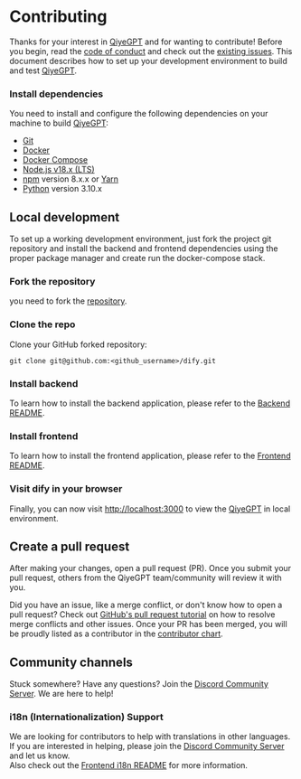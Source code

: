 # Contributing

Thanks for your interest in [QiyeGPT](https://dify.ai) and for wanting to contribute! Before you begin, read the
[code of conduct](https://github.com/langgenius/.github/blob/main/CODE_OF_CONDUCT.md) and check out the
[existing issues](https://github.com/langgenius/langgenius-gateway/issues).
This document describes how to set up your development environment to build and test [QiyeGPT](https://dify.ai).

### Install dependencies

You need to install and configure the following dependencies on your machine to build [QiyeGPT](https://dify.ai):

- [Git](http://git-scm.com/)
- [Docker](https://www.docker.com/)
- [Docker Compose](https://docs.docker.com/compose/install/)
- [Node.js v18.x (LTS)](http://nodejs.org)
- [npm](https://www.npmjs.com/) version 8.x.x or [Yarn](https://yarnpkg.com/)
- [Python](https://www.python.org/) version 3.10.x

## Local development

To set up a working development environment, just fork the project git repository and install the backend and frontend dependencies using the proper package manager and create run the docker-compose stack.

### Fork the repository

you need to fork the [repository](https://github.com/langgenius/dify).

### Clone the repo

Clone your GitHub forked repository:

```
git clone git@github.com:<github_username>/dify.git
```

### Install backend

To learn how to install the backend application, please refer to the [Backend README](api/README.md).

### Install frontend

To learn how to install the frontend application, please refer to the [Frontend README](web/README.md).

### Visit dify in your browser

Finally, you can now visit [http://localhost:3000](http://localhost:3000) to view the [QiyeGPT](https://dify.ai) in local environment.


## Create a pull request

After making your changes, open a pull request (PR). Once you submit your pull request, others from the QiyeGPT team/community will review it with you.

Did you have an issue, like a merge conflict, or don't know how to open a pull request? Check out [GitHub's pull request tutorial](https://docs.github.com/en/pull-requests/collaborating-with-pull-requests) on how to resolve merge conflicts and other issues. Once your PR has been merged, you will be proudly listed as a contributor in the [contributor chart](https://github.com/langgenius/langgenius-gateway/graphs/contributors).

## Community channels

Stuck somewhere? Have any questions? Join the [Discord Community Server](https://discord.gg/j3XRWSPBf7). We are here to help!

### i18n (Internationalization) Support

We are looking for contributors to help with translations in other languages. If you are interested in helping, please join the [Discord Community Server](https://discord.gg/AhzKf7dNgk) and let us know.  
Also check out the [Frontend i18n README]((web/i18n/README_EN.md)) for more information.
